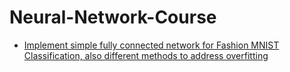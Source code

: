 # Neural-Network-Course
- [Implement simple fully connected network for Fashion MNIST Classification, also different methods to address overfitting](/Fashion%20MNIST%20Classification)
